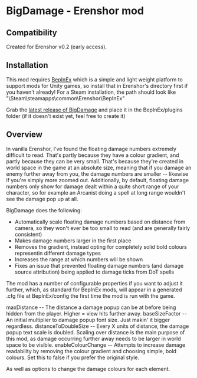 
# BigDamage - Erenshor mod

## Compatibility

Created for Erenshor v0.2 (early access).

## Installation

This mod requires [BepInEx](https://docs.bepinex.dev/articles/user_guide/installation/index.html) which is a simple and light weight platform to support mods for Unity games, so install that in Erenshor's directory first if you haven't already! For a Steam installation, the path should look like "\Steam\steamapps\common\Erenshor\BepInEx"

Grab the [latest release of BigDamage](releases) and place it in the BepInEx/plugins folder (if it doesn't exist yet, feel free to create it)

## Overview

In vanilla Erenshor, I've found the floating damage numbers extremely difficult to read. That's partly because they have a colour gradient, and partly because they can be very small. That's because they're created in world space in the game at an absolute size, meaning that if you damage an enemy further away from you, the damage numbers are smaller -- likewise if you're simply more zoomed out. Additionally, by default, floating damage numbers only show for damage dealt within a quite short range of your character, so for example an Arcanist doing a spell at long range wouldn't see the damage pop up at all.

BigDamage does the following:

- Automatically scale floating damage numbers based on distance from camera, so they won't ever be too small to read (and are generally fairly consistent)
- Makes damage numbers larger in the first place
- Removes the gradient, instead opting for completely solid bold colours representin different damage types
- Increases the range at which numbers will be shown
- Fixes an issue that prevented floating damage numbers (and damage source attribution) being applied to damage ticks from DoT spells

The mod has a number of configurable properties if you want to adjust it further, which, as standard for BepInEx mods, will appear in a generated .cfg file at BepInEx/config the first time the mod is run with the game.

maxDistance -- The distance a damage popup can be at before being hidden from the player. Higher = view hits further away.
baseSizeFactor -- An initial multiplier to damage popup font size. Just makin' it bigger regardless.
distanceToDoubleSize -- Every X units of distance, the damage popup text scale is doubled. Scaling over distance is the main purpose of this mod, as damage occurring further away needs to be larger in world space to be visible.
enableColourChange -- Attempts to increase damage readability by removing the colour gradient and choosing simple, bold colours. Set this to false if you prefer the original style.

As well as options to change the damage colours for each element.